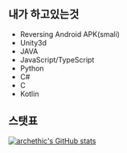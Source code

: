 ## 내가 하고있는것

- Reversing Android APK(smali)
- Unity3d
- JAVA
- JavaScript/TypeScript
- Python
- C#
- C
- Kotlin

## 스탯표

[![archethic's GitHub stats](https://github-readme-stats.vercel.app/api?username=archethic&show_icons=true&theme=dracula)](https://github.com/anuraghazra/github-readme-stats)
